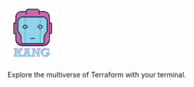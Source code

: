 # <img src="./docs/images/kang_logo.png" width="20%" height="20%" alt="Kang">

Explore the multiverse of Terraform with your terminal.

